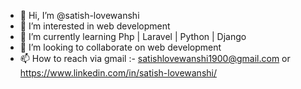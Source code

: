 - 👋 Hi, I’m @satish-lovewanshi
- 👀 I’m interested in web development 
- 🌱 I’m currently learning Php | Laravel | Python | Django
- 💞️ I’m looking to collaborate on web development
- 📫 How to reach via gmail :- satishlovewanshi1900@gmail.com or https://www.linkedin.com/in/satish-lovewanshi/

<!---
satish-lovewanshi/satish-lovewanshi is a ✨ special ✨ repository because its `README.md` (this file) appears on your GitHub profile.
You can click the Preview link to take a look at your changes.
--->
